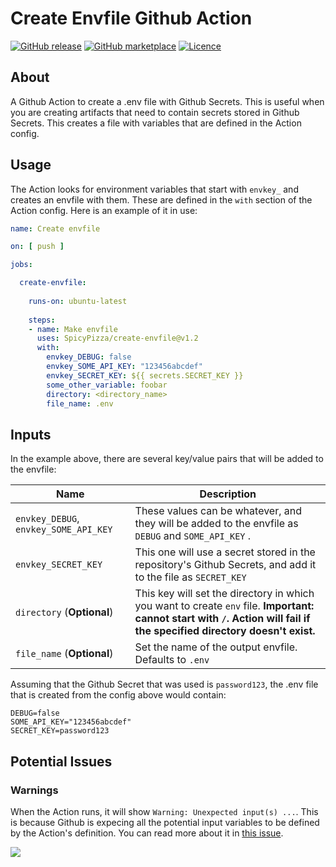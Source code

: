 # Create Envfile Github Action

[![GitHub
release](https://img.shields.io/github/release/SpicyPizza/create-envfile.svg?style=flat-square)](https://github.com/SpicyPizza/create-envfile/releases/latest)
[![GitHub
marketplace](https://img.shields.io/badge/marketplace-create--env--file-blue?logo=github&style=flat-square)](https://github.com/marketplace/actions/create-env-file)
[![Licence](https://img.shields.io/github/license/SpicyPizza/create-envfile)](https://github.com/SpicyPizza/create-envfile/blob/master/LICENSE)

## About

A Github Action to create a .env file with Github Secrets. This is useful when
you are creating artifacts that need to contain secrets stored in Github
Secrets. This creates a file with variables that are defined in the Action
config.

## Usage

The Action looks for environment variables that start with `envkey_` and creates
an envfile with them. These are defined in the `with` section of the Action
config. Here is an example of it in use:

```yml
name: Create envfile

on: [ push ]

jobs:

  create-envfile:
 
    runs-on: ubuntu-latest
 
    steps:
    - name: Make envfile
      uses: SpicyPizza/create-envfile@v1.2
      with:
        envkey_DEBUG: false
        envkey_SOME_API_KEY: "123456abcdef"
        envkey_SECRET_KEY: ${{ secrets.SECRET_KEY }}
        some_other_variable: foobar
        directory: <directory_name>
        file_name: .env
```

## Inputs

In the example above, there are several key/value pairs that will be added to
the envfile:

| Name                                  | Description                                                                                                                          |
|---------------------------------------|--------------------------------------------------------------------------------------------------------------------------------------|
| `envkey_DEBUG`, `envkey_SOME_API_KEY` | These values can be whatever, and they will be added to the envfile as  `DEBUG`  and  `SOME_API_KEY` .                               |
| `envkey_SECRET_KEY`                 | This one will use a secret stored in the repository's Github Secrets, and add it to the file as  `SECRET_KEY`                        |
| `directory` (**Optional**)            | This key will set the directory in which you want to create `env` file. **Important: cannot start with `/`. Action will fail if the specified directory doesn't exist.** |
| `file_name` (**Optional**)            | Set the name of the output envfile. Defaults to `.env`                                                                               |

Assuming that the Github Secret that was used is `password123`, the .env file
that is created from the config above would contain:

```
DEBUG=false
SOME_API_KEY="123456abcdef"
SECRET_KEY=password123
```

## Potential Issues

### Warnings

When the Action runs, it will show `Warning: Unexpected input(s) ...`. This is
because Github is expecing all the potential input variables to be defined by
the Action's definition. You can read more about it in [this
issue](https://github.com/SpicyPizza/create-envfile/issues/10).

![](https://user-images.githubusercontent.com/12802646/106284483-594e2300-6254-11eb-9e5d-3a6426da0435.png)
